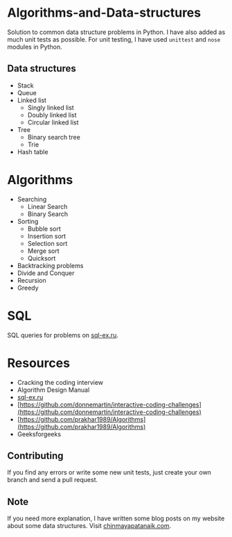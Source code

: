 # Algorithms-and-Data-structures
Solution to common data structure problems in Python. I have also added as much unit tests as possible. For unit testing, I have used `unittest` and `nose` modules in Python.

## Data structures
* Stack
* Queue
* Linked list
  * Singly linked list
  * Doubly linked list
  * Circular linked list
* Tree
  * Binary search tree
  * Trie
* Hash table

# Algorithms
* Searching
  * Linear Search
  * Binary Search
* Sorting
  * Bubble sort
  * Insertion sort
  * Selection sort
  * Merge sort
  * Quicksort
* Backtracking problems
* Divide and Conquer
* Recursion
* Greedy

# SQL
SQL queries for problems on [sql-ex.ru](sql-ex.ru).

# Resources
* Cracking the coding interview
* Algorithm Design Manual
* [sql-ex.ru](sql-ex.ru)
* [https://github.com/donnemartin/interactive-coding-challenges](https://github.com/donnemartin/interactive-coding-challenges)
* [https://github.com/prakhar1989/Algorithms](https://github.com/prakhar1989/Algorithms)
* Geeksforgeeks

## Contributing
If you find any errors or write some new unit tests, just create your own branch and send a pull request.

## Note
If you need more explanation, I have written some blog posts on my website about some data structures. Visit [chinmayapatanaik.com](chinmayapatanaik.com).

